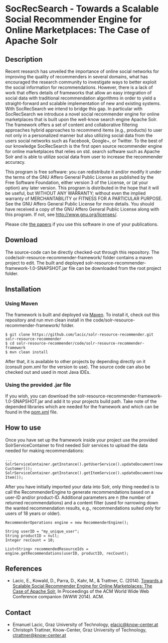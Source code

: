 SocRecSearch - Towards a Scalable Social Recommender Engine for Online Marketplaces: The Case of Apache Solr
=========================

## Description
Recent research has unveiled the importance of online social networks for improving the quality of recommenders in several domains, what has encouraged the research community to investigate ways to better exploit the social information for recommendations. However, there is a lack of work that offers details of frameworks that allow an easy integration of social data with traditional recommendation algorithms in order to yield a straight-forward and scalable implementation of new and existing systems. With SocRecSearch we intend to bridge this gap. In particular with SocRecSearch we introduce a novel social recommender engine for online marketplaces that is built upon the well-know search engine Apache Solr. The framework offers a set of content and collaborative filtering approaches hybrid approaches to recommend items (e.g., products) to user not only in a personalized manner but also utilizing social data from the users social networks such as Facebook, Google+, or Twitter. To the best of our knowledge SocRecSearch is the first open source recommender engine for online marketplaces that relies on
std. search software such as Apache Solr and is able to utilize social data from user to increase the recommender accuracy.


This program is free software: you can redistribute it and/or modify it under the terms of the GNU Affero General Public License as published by the Free Software Foundation, either version 3 of the License, or (at your option) any later version.
This program is distributed in the hope that it will be useful, but WITHOUT ANY WARRANTY; without even the implied warranty of MERCHANTABILITY or FITNESS FOR A PARTICULAR PURPOSE.  See the GNU Affero General Public License for more details.
You should have received a copy of the GNU Affero General Public License along with this program.  If not, see <http://www.gnu.org/licenses/>.

Please cite [the papers](https://github.com/lacic/solr-resource-recommender#references) if you use this software in one of your publications.

## Download

The source-code can be directly checked-out through this repository. The code/solr-resource-recommender-framework/ folder contains a maven project to edit. The built and deployed solr-resource-recommender-framework-1.0-SNAPSHOT.jar file can be downloaded from the root project folder. 

## Installation

### Using Maven

The framework is built and deployed via [Maven](http://maven.apache.org/). To install it, check out this repository and run mvn clean install in the code/solr-resource-recommender-framework/ folder. 

```
$ git clone https://github.com/lacic/solr-resource-recommender.git solr-resource-recommender
$ cd solr-resource-recommender/code/solr-resource-recommender-framework
$ mvn clean install
```

After that, it is available to other projects by depending directly on it (consult pom.xml for the version to use). The source code can also be checked out and used in most Java IDEs.

### Using the provided .jar file

If you wish, you can download the solr-resource-recommender-framework-1.0-SNAPSHOT.jar and add it to your projects build path. Take note of the depended libraries which are needed for the framework and which can be found in the [pom.xml](https://github.com/lacic/solr-resource-recommender/blob/master/code/solr-resource-recommender-framework/pom.xml) file.

## How to use

Once you have set up the framework inside your project use the provided SolrServiceContainer to find needed Solr services to upload the data needed for making recommendations:

```
...
SolrServiceContainer.getInstance().getUserService().updateDocument(new Customer());
SolrServiceContainer.getInstance().getItemService().updateDocument(new Item());
```

After you have initially imported your data into Solr, only thing needed is to call the RecommenderEngine to generate recommendations based on a user-ID and/or product-ID. Additional parameters are n (the number of returned recommendations) and a content filter (used for narrowing down the wanted recommendation results, e.g., recommendations suited only for users of 18 years or older).

```
RecommenderOperations engine = new RecommenderEngine();

String userID = "my_unique_user";
String productID = null;
Integer recCount = 10;

List<String> recommendedResourceIds = engine.getRecommendations(userID, productID, recCount);
```




## References
* Lacic, E., Kowald, D., Parra, D., Kahr, M., & Trattner, C. (2014). [Towards a Scalable Social Recommender Engine for Online Marketplaces: The Case of Apache Solr](http://www.christophtrattner.info/pubs/ws12srs11.pdf), In Proceedings of the ACM World Wide Web Conference companion (WWW 2014). ACM.

## Contact
* Emanuel Lacic, Graz University of Technology, elacic@know-center.at
* Christoph Trattner, Know-Center, Graz University of Technology, ctrattner@know-center.at

